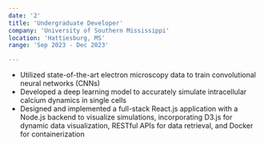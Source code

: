 ```yaml
---
date: '2'
title: 'Undergraduate Developer'
company: 'University of Southern Mississippi'
location: 'Hattiesburg, MS'
range: 'Sep 2023 - Dec 2023'

---
```


- Utilized state-of-the-art electron microscopy data to train convolutional neural networks (CNNs)
- Developed a deep learning model to accurately simulate intracellular calcium dynamics in single cells
- Designed and implemented a full-stack React.js application with a Node.js backend to visualize simulations, incorporating D3.js for dynamic data visualization, RESTful APIs for data retrieval, and Docker for containerization